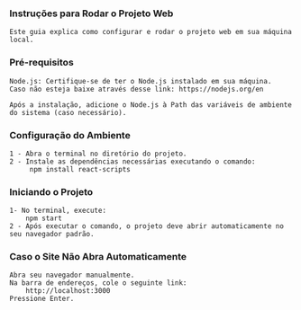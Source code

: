 
### Instruções para Rodar o Projeto Web
    Este guia explica como configurar e rodar o projeto web em sua máquina local.


### Pré-requisitos
    Node.js: Certifique-se de ter o Node.js instalado em sua máquina.
    Caso não esteja baixe através desse link: https://nodejs.org/en

    Após a instalação, adicione o Node.js à Path das variáveis de ambiente do sistema (caso necessário).


### Configuração do Ambiente
    1 - Abra o terminal no diretório do projeto.
    2 - Instale as dependências necessárias executando o comando:
         npm install react-scripts


### Iniciando o Projeto
    1- No terminal, execute:
        npm start
    2 - Após executar o comando, o projeto deve abrir automaticamente no seu navegador padrão.


### Caso o Site Não Abra Automaticamente
    Abra seu navegador manualmente.
    Na barra de endereços, cole o seguinte link:
        http://localhost:3000
    Pressione Enter.
